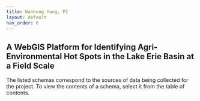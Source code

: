 ```yaml
---
title: Wanhong Yang, PI
layout: default
nav_order: 6
---
```


## A WebGIS Platform for Identifying Agri-Environmental Hot Spots in the Lake Erie Basin at a Field Scale

The listed schemas correspond to the sources of data being collected for the project. To view the contents of a schema, select it from the table of contents.
